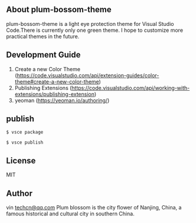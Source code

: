 ## About plum-bossom-theme
plum-bossom-theme is a light eye protection theme for Visual Studio Code.There is currently only one green theme.
 I hope to customize more practical themes in the future.

## Development Guide
1. Create a new Color Theme (https://code.visualstudio.com/api/extension-guides/color-theme#create-a-new-color-theme)
2. Publishing Extensions (https://code.visualstudio.com/api/working-with-extensions/publishing-extension)
3. yeoman (https://yeoman.io/authoring/)

## publish
```
$ vsce package

$ vsce publish
```

## License
MIT

## Author
<NAME>vin
<EMAIL>techcn@qq.com
<CITY>Plum blossom is the city flower of Nanjing, China, a famous historical and cultural city in southern China.